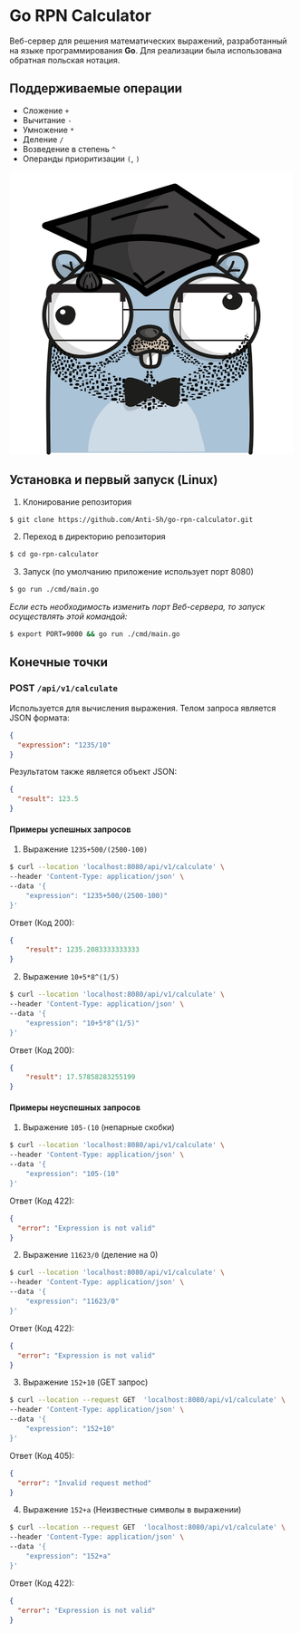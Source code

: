 # Go RPN Calculator
Веб-сервер для решения математических выражений, разработанный на языке программирования **Go**.
Для реализации была использована обратная польская нотация.

## Поддерживаемые операции

- Сложение `+`
- Вычитание `-`
- Умножение `*`
- Деление `/`
- Возведение в степень `^`
- Операнды приоритизации `(`, `)`

<img alt="Logotype" height="500" src="./.docs/logo.png" width="500"/>

<!--Установка-->
## Установка и первый запуск (Linux)
1. Клонирование репозитория

```bash
$ git clone https://github.com/Anti-Sh/go-rpn-calculator.git
```

2. Переход в директорию репозитория
```bash
$ cd go-rpn-calculator
```

3. Запуск (по умолчанию приложение использует порт 8080)
```bash
$ go run ./cmd/main.go
```

*Если есть необходимость изменить порт Веб-сервера, то запуск осуществлять этой командой:*
```bash
$ export PORT=9000 && go run ./cmd/main.go
```

<!--Конечные точки-->
## Конечные точки

### POST `/api/v1/calculate`
Используется для вычисления выражения. Телом запроса является JSON формата:

```json
{
  "expression": "1235/10"
}
```
Результатом также является объект JSON:
```json
{
  "result": 123.5
}
```

#### Примеры успешных запросов
1. Выражение `1235+500/(2500-100)`

```bash
$ curl --location 'localhost:8080/api/v1/calculate' \
--header 'Content-Type: application/json' \
--data '{
    "expression": "1235+500/(2500-100)"
}'
```
Ответ (Код 200):
```json
{
    "result": 1235.2083333333333
}
```

2. Выражение `10+5*8^(1/5)`

```bash
$ curl --location 'localhost:8080/api/v1/calculate' \
--header 'Content-Type: application/json' \
--data '{
    "expression": "10+5*8^(1/5)"
}'
```

Ответ (Код 200):
```json
{
    "result": 17.57858283255199
}
```

#### Примеры неуспешных запросов
1. Выражение `105-(10` (непарные скобки)

```bash
$ curl --location 'localhost:8080/api/v1/calculate' \
--header 'Content-Type: application/json' \
--data '{
    "expression": "105-(10"
}'
```
Ответ (Код 422):
```json
{
  "error": "Expression is not valid"
}
```

2. Выражение `11623/0` (деление на 0)

```bash
$ curl --location 'localhost:8080/api/v1/calculate' \
--header 'Content-Type: application/json' \
--data '{
    "expression": "11623/0"
}'
```
Ответ (Код 422):
```json
{
  "error": "Expression is not valid"
}
```

3. Выражение `152+10` (GET запрос)

```bash
$ curl --location --request GET  'localhost:8080/api/v1/calculate' \
--header 'Content-Type: application/json' \
--data '{
    "expression": "152+10"
}'
```
Ответ (Код 405):
```json
{
  "error": "Invalid request method"
}
```

4. Выражение `152+a` (Неизвестные символы в выражении)

```bash
$ curl --location --request GET  'localhost:8080/api/v1/calculate' \
--header 'Content-Type: application/json' \
--data '{
    "expression": "152+a"
}'
```
Ответ (Код 422):
```json
{
  "error": "Expression is not valid"
}
```